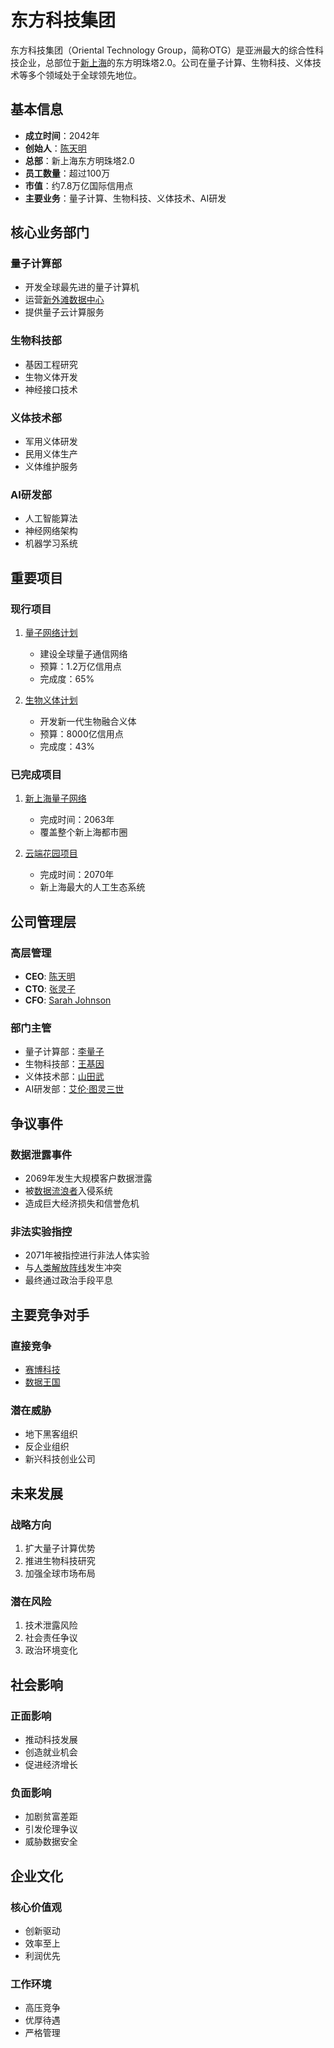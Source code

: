 # 东方科技集团

东方科技集团（Oriental Technology Group，简称OTG）是亚洲最大的综合性科技企业，总部位于[新上海](/城市/新上海.md)的东方明珠塔2.0。公司在量子计算、生物科技、义体技术等多个领域处于全球领先地位。

## 基本信息

- **成立时间**：2042年
- **创始人**：[陈天明](/人物/陈天明.md)
- **总部**：新上海东方明珠塔2.0
- **员工数量**：超过100万
- **市值**：约7.8万亿国际信用点
- **主要业务**：量子计算、生物科技、义体技术、AI研发

## 核心业务部门

### 量子计算部
- 开发全球最先进的量子计算机
- 运营[新外滩数据中心](/城市/新上海.md#新外滩数据中心)
- 提供量子云计算服务

### 生物科技部
- 基因工程研究
- 生物义体开发
- 神经接口技术

### 义体技术部
- 军用义体研发
- 民用义体生产
- 义体维护服务

### AI研发部
- 人工智能算法
- 神经网络架构
- 机器学习系统

## 重要项目

### 现行项目
1. [量子网络计划](/科技/量子网络.md)
   - 建设全球量子通信网络
   - 预算：1.2万亿信用点
   - 完成度：65%

2. [生物义体计划](/科技/生物义体.md)
   - 开发新一代生物融合义体
   - 预算：8000亿信用点
   - 完成度：43%

### 已完成项目
1. [新上海量子网络](/历史/2063量子网络革命.md)
   - 完成时间：2063年
   - 覆盖整个新上海都市圈

2. [云端花园项目](/科技/生态圈系统.md)
   - 完成时间：2070年
   - 新上海最大的人工生态系统

## 公司管理层

### 高层管理
- **CEO**: [陈天明](/人物/陈天明.md)
- **CTO**: [张灵子](/人物/张灵子.md)
- **CFO**: [Sarah Johnson](/人物/Sarah_Johnson.md)

### 部门主管
- 量子计算部：[李量子](/人物/李量子.md)
- 生物科技部：[王基因](/人物/王基因.md)
- 义体技术部：[山田武](/人物/山田武.md)
- AI研发部：[艾伦·图灵三世](/人物/艾伦·图灵三世.md)

## 争议事件

### 数据泄露事件
- 2069年发生大规模客户数据泄露
- 被[数据流浪者](/组织/数据流浪者.md)入侵系统
- 造成巨大经济损失和信誉危机

### 非法实验指控
- 2071年被指控进行非法人体实验
- 与[人类解放阵线](/组织/人类解放阵线.md)发生冲突
- 最终通过政治手段平息

## 主要竞争对手

### 直接竞争
- [赛博科技](/组织/赛博科技.md)
- [数据王国](/组织/数据王国.md)

### 潜在威胁
- 地下黑客组织
- 反企业组织
- 新兴科技创业公司

## 未来发展

### 战略方向
1. 扩大量子计算优势
2. 推进生物科技研究
3. 加强全球市场布局

### 潜在风险
1. 技术泄露风险
2. 社会责任争议
3. 政治环境变化

## 社会影响

### 正面影响
- 推动科技发展
- 创造就业机会
- 促进经济增长

### 负面影响
- 加剧贫富差距
- 引发伦理争议
- 威胁数据安全

## 企业文化

### 核心价值观
- 创新驱动
- 效率至上
- 利润优先

### 工作环境
- 高压竞争
- 优厚待遇
- 严格管理
